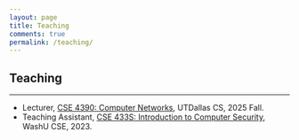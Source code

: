 ```yaml
---
layout: page
title: Teaching
comments: true
permalink: /teaching/
---
```


## Teaching
---
* Lecturer, [CSE 4390: Computer Networks](https://j1nwenwang.github.io/teaching/), UTDallas CS, 2025 Fall.
* Teaching Assistant, [CSE 433S: Introduction to Computer Security](https://cybersecurity.seas.wustl.edu/ning/teaching/F23cse433s/index.html), WashU CSE, 2023.

